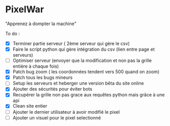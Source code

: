 # PixelWar


"Apprenez à dompter la machine"

To do :
- [X] Terminer partie serveur ( 2ème serveur qui gère le csv)
- [X] Faire le script python qui gère intégration du csv (lien entre page et serveurs)
- [ ] Optimiser serveur (envoyer que la modification et non pas la grille entière à chaque fois)
- [X] Patch bug zoom ( les coordonnées tendent vers 500 quand on zoom)
- [X] Patch tous les bugs mineurs
- [ ] Setup les serveurs et heberger une version bêta du site online
- [X] Ajouter des sécurités pour éviter bots  
- [X] Recupérer la grille non pas grace aux requêtes python mais grâce à une api   
- [X] Clean site entier
- [ ] Ajouter le dernier utilisateur à avoir modifié le pixel
- [ ] Ajouter un visuel pour le pixel selectionné 
